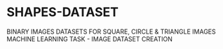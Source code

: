 # SHAPES-DATASET
BINARY IMAGES DATASETS FOR SQUARE, CIRCLE &amp; TRIANGLE IMAGES
MACHINE LEARNING TASK - IMAGE DATASET CREATION
